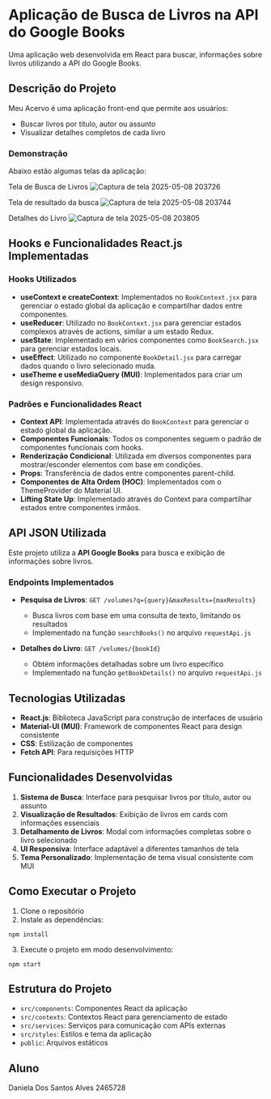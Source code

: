 # Aplicação de Busca de Livros na API do Google Books

Uma aplicação web desenvolvida em React para buscar, informações sobre livros utilizando a API do Google Books.

## Descrição do Projeto

Meu Acervo é uma aplicação front-end que permite aos usuários:
- Buscar livros por título, autor ou assunto
- Visualizar detalhes completos de cada livro

### Demonstração
Abaixo estão algumas telas da aplicação:

Tela de Busca de Livros
![Captura de tela 2025-05-08 203726](https://github.com/user-attachments/assets/0a849ccf-2123-4870-b5f6-f47c226250e6)

Tela de resultado da busca
![Captura de tela 2025-05-08 203744](https://github.com/user-attachments/assets/5863ae5e-20e7-4561-b5d0-664ebe37d856)

Detalhes do Livro
![Captura de tela 2025-05-08 203805](https://github.com/user-attachments/assets/ae701108-7b43-4175-a2f9-8168dcc8e238)

## Hooks e Funcionalidades React.js Implementadas

### Hooks Utilizados
- **useContext e createContext**: Implementados no `BookContext.jsx` para gerenciar o estado global da aplicação e compartilhar dados entre componentes.
- **useReducer**: Utilizado no `BookContext.jsx` para gerenciar estados complexos através de actions, similar a um estado Redux.
- **useState**: Implementado em vários componentes como `BookSearch.jsx` para gerenciar estados locais.
- **useEffect**: Utilizado no componente `BookDetail.jsx` para carregar dados quando o livro selecionado muda.
- **useTheme e useMediaQuery (MUI)**: Implementados para criar um design responsivo.

### Padrões e Funcionalidades React
- **Context API**: Implementada através do `BookContext` para gerenciar o estado global da aplicação.
- **Componentes Funcionais**: Todos os componentes seguem o padrão de componentes funcionais com hooks.
- **Renderização Condicional**: Utilizada em diversos componentes para mostrar/esconder elementos com base em condições.
- **Props**: Transferência de dados entre componentes parent-child.
- **Componentes de Alta Ordem (HOC)**: Implementados com o ThemeProvider do Material UI.
- **Lifting State Up**: Implementado através do Context para compartilhar estados entre componentes irmãos.

## API JSON Utilizada

Este projeto utiliza a **API Google Books** para busca e exibição de informações sobre livros.

### Endpoints Implementados
- **Pesquisa de Livros**: `GET /volumes?q={query}&maxResults={maxResults}`
  - Busca livros com base em uma consulta de texto, limitando os resultados
  - Implementado na função `searchBooks()` no arquivo `requestApi.js`

- **Detalhes do Livro**: `GET /volumes/{bookId}`
  - Obtém informações detalhadas sobre um livro específico
  - Implementado na função `getBookDetails()` no arquivo `requestApi.js`

## Tecnologias Utilizadas

- **React.js**: Biblioteca JavaScript para construção de interfaces de usuário
- **Material-UI (MUI)**: Framework de componentes React para design consistente
- **CSS**: Estilização de componentes
- **Fetch API**: Para requisições HTTP

## Funcionalidades Desenvolvidas

1. **Sistema de Busca**: Interface para pesquisar livros por título, autor ou assunto
2. **Visualização de Resultados**: Exibição de livros em cards com informações essenciais
3. **Detalhamento de Livros**: Modal com informações completas sobre o livro selecionado
4. **UI Responsiva**: Interface adaptável a diferentes tamanhos de tela
5. **Tema Personalizado**: Implementação de tema visual consistente com MUI

## Como Executar o Projeto

1. Clone o repositório
2. Instale as dependências:
```
npm install
```
3. Execute o projeto em modo desenvolvimento:
```
npm start
```

## Estrutura do Projeto

- `src/components`: Componentes React da aplicação
- `src/contexts`: Contextos React para gerenciamento de estado
- `src/services`: Serviços para comunicação com APIs externas
- `src/styles`: Estilos e tema da aplicação
- `public`: Arquivos estáticos

## Aluno

Daniela Dos Santos Alves 2465728
